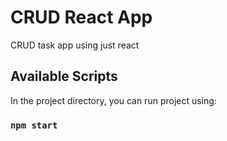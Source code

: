 # CRUD React App

CRUD task app using just react

## Available Scripts

In the project directory, you can run project using:

### `npm start`
